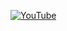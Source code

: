 [![YouTube](http://i.ytimg.com/vi/MrH2tVt95gg/hqdefault.jpg)](https://www.youtube.com/watch?v=MrH2tVt95gg)
